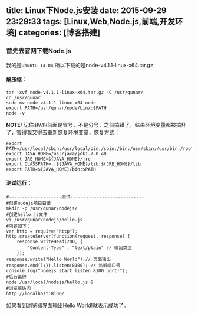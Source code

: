 title: Linux下Node.js安装
date: 2015-09-29 23:29:33
tags: [Linux,Web,Node.js,前端,开发环境]
categories: [博客搭建]
----
### 首先去官网下载Node.js
我的是`Ubuntu 14.04`,所以下载的是node-v4.1.1-linux-x64.tar.gz

#### 解压缩：
```
tar -xvf node-v4.1.1-linux-x64.tar.gz -C /usr/qunar/
cd /usr/qunar
sudo mv node-v4.1.1-linux-x64 node
export PATH=/usr/qunar/node/bin/:$PATH
node -v
```

**NOTE:** 记住`$PATH`前面是冒号，不是分号，之前搞错了，结果环境变量都被搞坏了，害得我又得去重新恢复环境变量，恢复方式：

```
export PATH=/usr/local/sbin:/usr/local/bin:/sbin:/bin:/usr/sbin:/usr/bin:/root/bin
export JAVA_HOME=/usr/java/jdk1.7.0_40
export JRE_HOME=${JAVA_HOME}/jre
export CLASSPATH=.:${JAVA_HOME}/lib:${JRE_HOME}/lib
export PATH=${JAVA_HOME}/bin:$PATH
```

#### 测试运行：
```
#--------------------测试----------------------------
#创建nodejs项目目录
mkdir -p /usr/qunar/nodejs/
#创建hello.js文件
vi /usr/qunar/nodejs/hello.js
#内容如下：
var http = require("http");
http.createServer(function(request, response) {	
    response.writeHead(200, {		
        "Content-Type" : "text/plain" // 输出类型	
    });	
response.write("Hello World");// 页面输出	
response.end();}).listen(8100); // 监听端口号
console.log("nodejs start listen 8100 port!");
#后台运行
node /usr/local/nodejs/hello.js &
#浏览器访问
http://localhost:8100/
```
如果看到浏览器界面输出Hello World!就表示成功了。
